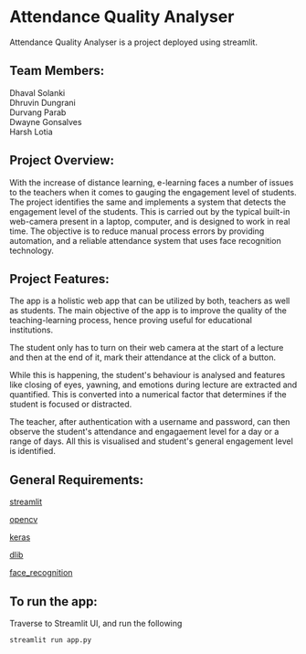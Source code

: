 # Attendance Quality Analyser

Attendance Quality Analyser is a project deployed using streamlit.

## Team Members:

Dhaval Solanki <br>
Dhruvin Dungrani <br>
Durvang Parab <br>
Dwayne Gonsalves <br>
Harsh Lotia <br>

## Project Overview:

With the increase of distance learning, e-learning faces a number of issues to the teachers when it comes to gauging the engagement level of students. The project identifies the same and implements a system that detects the engagement level of the students. This is carried out by the typical built-in web-camera present in a laptop, computer, and is designed to work in real time. The objective is to reduce manual process errors by providing automation, and a reliable attendance system that uses face recognition technology.

## Project Features:

The app is a holistic web app that can be utilized by both, teachers as well as students.
The main objective of the app is to improve the quality of the teaching-learning process, hence proving useful for educational institutions.

The student only has to turn on their web camera at the start of a lecture and then at the end of it, mark their attendance at the click of a button.

While this is happening, the student's behaviour is analysed and features like closing of eyes, yawning, and emotions during lecture are extracted and quantified. This is converted into a numerical factor that determines if the student is focused or distracted.

The teacher, after authentication with a username and password, can then observe the student's attendance and engagaement level for a day or a range of days. All this is visualised and student's general engagement level is identified.

## General Requirements:

[streamlit](https://streamlit.io/)

[opencv](https://opencv.org/)

[keras](https://keras.io/)

[dlib](http://dlib.net/)

[face_recognition](https://pypi.org/project/face-recognition/)

## To run the app:

Traverse to Streamlit UI, and run the following

```
streamlit run app.py
```

